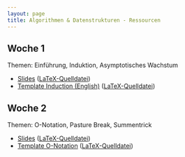 ```yaml
---
layout: page
title: Algorithmen & Datenstrukturen - Ressourcen
---
```


## Woche 1

Themen: Einführung, Induktion, Asymptotisches Wachstum

* [Slides](/and/resources/session1.pdf) ([LaTeX-Quelldatei](/and/resources/session1.tex))
* [Template Induction (English)](/and/resources/template_induction.pdf) ([LaTeX-Quelldatei](/and/resources/template_induction.tex))

## Woche 2

Themen: O-Notation, Pasture Break, Summentrick

* [Slides](/and/resources/session2.pdf) ([LaTeX-Quelldatei](/and/resources/session2.tex))
* [Template O-Notation](/and/resources/onotation.pdf) ([LaTeX-Quelldatei](/and/resources/onotation.tex))